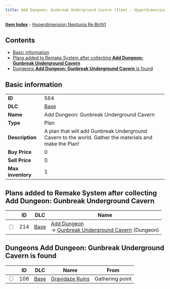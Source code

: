 ```yaml
---
title: Add Dungeon: Gunbreak Underground Cavern (Item) - Hyperdimension Neptunia Re;Birth1
---
```


[**Item Index**](/neptunia/rb1/item/index.html) - [Hyperdimension Neptunia Re;Birth1](/neptunia/rb1)

## Contents

- [Basic information](#basic-information)
- [Plans added to Remake System after collecting **Add Dungeon: Gunbreak Underground Cavern**](#plans-added-to-remake-system-after-collecting-add-dungeon-gunbreak-underground-cavern)
- [Dungeons **Add Dungeon: Gunbreak Underground Cavern** is found](#dungeons-add-dungeon-gunbreak-underground-cavern-is-found)

## Basic information

|   |   |
| -- | -- |
| **ID** | 564 |
| **DLC** | [Base](/neptunia/rb1/dlc/1-base.html) |
| **Name** | Add Dungeon: Gunbreak Underground Cavern |
| **Type** | Plan |
| **Description** | A plan that will add Gunbreak Underground Cavern to the world. Gather the materials and make the Plan! |
| **Buy Price** | 0 |
| **Sell Price** | 0 |
| **Max inventory** | 1 |


## Plans added to Remake System after collecting **Add Dungeon: Gunbreak Underground Cavern**

|    | ID | DLC | Name |
| -- | -- | --- | ---- |
| <input type="checkbox" id="rb1-remake-1-214" class="trackbox" /> | 214 | [Base](/neptunia/rb1/dlc/1-base.html) | [Add Dungeon](/neptunia/rb1/remake/1-214-add-dungeon.html)<br /> → [Gunbreak Underground Cavern](/neptunia/rb1/dungeon/1-107-gunbreak-underground-cavern.html) (Dungeon) |


## Dungeons **Add Dungeon: Gunbreak Underground Cavern** is found

|    | ID | DLC | Name | From |
| -- | -- | --- | ---- | ---- |
| <input type="checkbox" id="rb1-dungeon-1-106" class="trackbox" /> | 106 | [Base](/neptunia/rb1/dlc/1-base.html) | [Gravidaze Ruins](/neptunia/rb1/dungeon/1-106-gravidaze-ruins.html) | Gathering point |
